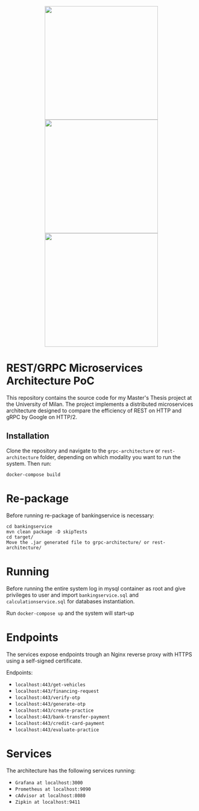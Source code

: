 <p align="center">
  <img src="https://bgasparotto.com/wp-content/uploads/2017/12/spring-boot-logo.png" width="300" />
  <img src="https://grpc.io/img/logos/grpc-icon-color.png" width="300" />
  <img src="https://alexei-led.github.io/img/compose_swarm.png" width="300"/>
</p>

# REST/GRPC Microservices Architecture PoC

This repository contains the source code for my Master's Thesis project at the University of Milan. The project implements a distributed microservices architecture designed to compare the efficiency of REST on HTTP and gRPC by Google on HTTP/2.

## Installation

Clone the repository and navigate to the `grpc-architecture` or `rest-architecture` folder, depending on which modality you want to run the system. Then run:

```docker-compose build```

# Re-package
Before running re-package of bankingservice is necessary:
 ```
cd bankingservice
mvn clean package -D skipTests
cd target/
Move the .jar generated file to grpc-architecture/ or rest-architecture/
```


# Running
Before running the entire system log in mysql container as root and give privileges to user and import ```bankingservice.sql``` and ```calculationservice.sql``` for databases instantiation.


Run ```docker-compose up``` and the system will start-up

# Endpoints
The services expose endpoints trough an Nginx reverse proxy with HTTPS using a self-signed certificate. 

Endpoints:

- `localhost:443/get-vehicles`
- `localhost:443/financing-request`
- `localhost:443/verify-otp`
- `localhost:443/generate-otp`
- `localhost:443/create-practice`
- `localhost:443/bank-transfer-payment`
- `localhost:443/credit-card-payment`
- `localhost:443/evaluate-practice`

# Services
The architecture has the following services running:
-  `Grafana at localhost:3000`
-  `Prometheus at localhost:9090`
-  `cAdvisor at localhost:8080`
-  `Zipkin at localhost:9411`

